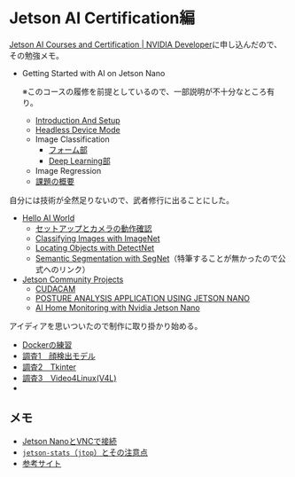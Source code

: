 # Jetson AI Certification編

[Jetson AI Courses and Certification | NVIDIA Developer](https://developer.nvidia.com/embedded/learn/jetson-ai-certification-programs)に申し込んだので、その勉強メモ。

* Getting Started with AI on Jetson Nano

  ※このコースの履修を前提としているので、一部説明が不十分なところ有り。

  * [Introduction And Setup](01.html)
  * [Headless Device Mode](02.html)
  * Image Classification
    * [フォーム部](03.html)
    * [Deep Learning部](04.html)
  * Image Regression
  * [課題の概要](05.html)

自分には技術が全然足りないので、武者修行に出ることにした。

* [Hello AI World](https://github.com/dusty-nv/jetson-inference)
  * [セットアップとカメラの動作確認](hello-ai-world-01.html)
  * [Classifying Images with ImageNet](hello-ai-world-02.html)
  * [Locating Objects with DetectNet](https://github.com/dusty-nv/jetson-inference/blob/master/docs/detectnet-console-2.md)
  * [Semantic Segmentation with SegNet](https://github.com/dusty-nv/jetson-inference/blob/master/docs/segnet-console-2.md)（特筆することが無かったので公式へのリンク）
* [Jetson Community Projects](https://developer.nvidia.com/embedded/community/jetson-projects)
  * [CUDACAM](community-project-01.html)
  * [POSTURE ANALYSIS APPLICATION USING JETSON NANO](community-project-02.html)
  * [AI Home Monitoring with Nvidia Jetson Nano](community-project-03.html)

アイディアを思いついたので制作に取り掛かり始める。

* [Dockerの練習](../docker/)
* [調査1　顔検出モデル](planning1.html)
* [調査2　Tkinter](planning2_tkinter.html)
* [調査3　Video4Linux(V4L)](planning3_camera.html)
* 

## メモ

* [Jetson NanoとVNCで接続](vnc.html)
* [`jetson-stats`（`jtop`）とその注意点](jetson-stats.html)
* [参考サイト](referrence.html)

